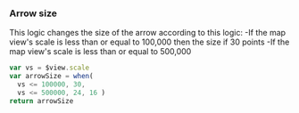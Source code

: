 ### Arrow size
This logic changes the size of the arrow according to this logic:
-If the map view's scale is less than or equal to 100,000 then the size if 30 points
-If the map view's scale is less than or equal to 500,000
```js
var vs = $view.scale
var arrowSize = when(
  vs <= 100000, 30,
  vs <= 500000, 24, 16 )
return arrowSize
```